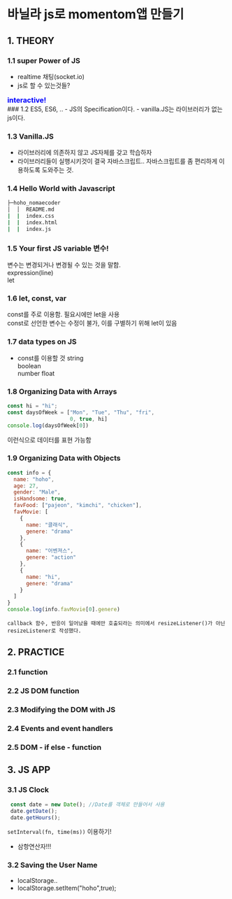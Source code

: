 #  바닐라 js로 momentom앱 만들기

## 1. THEORY
### 1.1 super Power of JS
  - realtime 채팅(socket.io)
  - js로 할 수 있는것들?
  <div class="alert alert-block alert-warning">
<strong><font color="blue" size="3em">interactive!</font></strong>
</div>
### 1.2 ES5, ES6, ..
  - JS의 Specification이다.   
  - vanilla.JS는 라이브러리가 없는 js이다. 

### 1.3 Vanilla.JS
  - 라이브러리에 의존하지 않고 JS자체를 갖고 학습하자   
  - 라이브러리들이 실행시키것이 결국 자바스크립트.. 자바스크립트를 좀 편리하게 이용하도록 도와주는 것.   

### 1.4 Hello World with Javascript
  ```sh
  ├─hoho_nomaecoder
  │  │  README.md
  |  |  index.css
  |  |  index.html
  |  |  index.js  
  ```

### 1.5 Your first JS variable 변수!
  변수는 변경되거나 변경될 수 있는 것을 말함.   
  expression(line)   
  let   

### 1.6 let, const, var
  const를 주로 이용함. 필요시에만 let을 사용   
  const로 선언한 변수는 수정이 불가, 이를 구별하기 위해 let이 있음   

### 1.7 data types on JS
  - const를 이용할 것
    string   
    boolean   
    number
    float   

### 1.8 Organizing Data with Arrays
  ```JavaScript
  const hi = "hi";
  const daysOfWeek = ["Mon", "Tue", "Thu", "fri",
                      0, true, hi]
  console.log(daysOfWeek[0])
  ```
  이런식으로 데이터를 표현 가능함

### 1.9 Organizing Data with Objects
```JavaScript
const info = {
  name: "hoho",
  age: 27,
  gender: "Male",
  isHandsome: true,
  favFood: ["pajeon", "kimchi", "chicken"],
  favMovie: [
    {
      name: "클래식",
      genere: "drama"
    },
    {
      name: "어벤져스",
      genere: "action"
    },
    {
      name: "hi",
      genere: "drama"
    }
  ]
}
console.log(info.favMovie[0].genere)
```

```
callback 함수, 반응이 일어났을 때에만 호출되라는 의미에서 resizeListener()가 아닌 resizeListener로 작성했다.
```

## 2. PRACTICE
### 2.1 function
### 2.2 JS DOM function
### 2.3 Modifying the DOM with JS
### 2.4 Events and event handlers
### 2.5 DOM - if else - function

## 3. JS APP
### 3.1 JS Clock
  ```JavaScript
   const date = new Date(); //Date를 객체로 만들어서 사용
   date.getDate();
   date.getHours(); 
   ```
   ```setInterval(fn, time(ms))``` 이용하기!
  - 삼항연산자!!!
### 3.2 Saving the User Name
  - localStorage..
  - localStorage.setItem("hoho",true);
